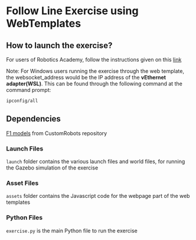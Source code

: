 # Follow Line Exercise using WebTemplates

## How to launch the exercise?

For users of Robotics Academy, follow the instructions given on this [link](http://jderobot.github.io/RoboticsAcademy/exercises/AutonomousCars/follow_line/)

Note: For Windows users running the exercise through the web template, the websocket_address would be the IP address of the **vEthernet adapter(WSL)**. This can be found through the following command at the command prompt:
```
ipconfig/all
```

## Dependencies

[F1 models](https://github.com/JdeRobot/CustomRobots/tree/melodic-devel/f1) from CustomRobots repository

### Launch Files

`launch` folder contains the various launch files and world files, for running the Gazebo simulation of the exercise

### Asset Files

`assets` folder contains the Javascript code for the webpage part of the web templates

### Python Files

`exercise.py` is the main Python file to run the exercise
